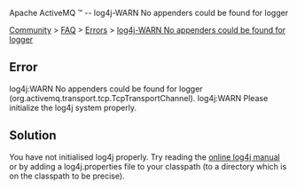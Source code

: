 Apache ActiveMQ ™ -- log4j-WARN No appenders could be found for logger 

[Community](community.md) > [FAQ](CommunityCommunity/Community/faq.md) > [Errors](Community/FAQCommunity/FAQ/Community/FAQ/errors.md) > [log4j-WARN No appenders could be found for logger](Community/FAQ/Errors/log4j-warn-no-appenders-could-be-found-for-logger.md)


Error
-----

log4j:WARN No appenders could be found for logger
(org.activemq.transport.tcp.TcpTransportChannel).
log4j:WARN Please initialize the log4j system properly.

Solution
--------

You have not initialised log4j properly. Try reading the [online log4j manual](http://logging.apache.org/log4j/docs/manual.html) or by adding a log4j.properties file to your classpath (to a directory which is on the classpath to be precise).

